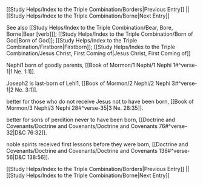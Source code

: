 [[Study Helps/Index to the Triple Combination/Borders|Previous Entry]]  ||  [[Study Helps/Index to the Triple Combination/Borne|Next Entry]]

 See also [[Study Helps/Index to the Triple Combination/Bear, Bore, Borne|Bear [verb]]]; [[Study Helps/Index to the Triple Combination/Born of God|Born of God]]; [[Study Helps/Index to the Triple Combination/Firstborn|Firstborn]]; [[Study Helps/Index to the Triple Combination/Jesus Christ, First Coming of|Jesus Christ, First Coming of]]

 Nephi1 born of goodly parents, [[Book of Mormon/1 Nephi/1 Nephi 1#^verse-1|1 Ne. 1:1]].

 Joseph2 is last-born of Lehi1, [[Book of Mormon/2 Nephi/2 Nephi 3#^verse-1|2 Ne. 3:1]].

 better for those who do not receive Jesus not to have been born, [[Book of Mormon/3 Nephi/3 Nephi 28#^verse-35|3 Ne. 28:35]].

 better for sons of perdition never to have been born, [[Doctrine and Covenants/Doctrine and Covenants/Doctrine and Covenants 76#^verse-32|D&C 76:32]].

 noble spirits received first lessons before they were born, [[Doctrine and Covenants/Doctrine and Covenants/Doctrine and Covenants 138#^verse-56|D&C 138:56]].

[[Study Helps/Index to the Triple Combination/Borders|Previous Entry]]  ||  [[Study Helps/Index to the Triple Combination/Borne|Next Entry]]